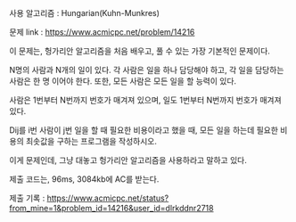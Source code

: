 사용 알고리즘 : Hungarian(Kuhn-Munkres)

문제 link : https://www.acmicpc.net/problem/14216

이 문제는, 헝가리안 알고리즘을 처음 배우고, 풀 수 있는 가장 기본적인 문제이다. 

N명의 사람과 N개의 일이 있다. 각 사람은 일을 하나 담당해야 하고, 각 일을 담당하는 사람은 한 명 이어야 한다. 또한, 모든 사람은 모든 일을 할 능력이 있다.

사람은 1번부터 N번까지 번호가 매겨져 있으며, 일도 1번부터 N번까지 번호가 매겨져 있다.

Dij를 i번 사람이 j번 일을 할 때 필요한 비용이라고 했을 때, 모든 일을 하는데 필요한 비용의 최솟값을 구하는 프로그램을 작성하시오.

이게 문제인데, 그냥 대놓고 헝가리안 알고리즘을 사용하라고 말하고 있다. 

제출 코드는, 96ms, 3084kb에 AC를 받는다. 

제출 기록 : https://www.acmicpc.net/status?from_mine=1&problem_id=14216&user_id=dlrkddnr2718
